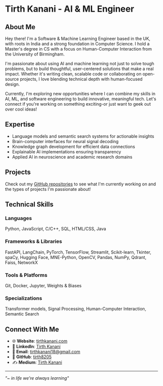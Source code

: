 # Tirth Kanani - AI & ML Engineer

## About Me
Hey there! I'm a Software & Machine Learning Engineer based in the UK, with roots in India and a strong foundation in Computer Science. I hold a Master's degree in CS with a focus on Human-Computer Interaction from the University of Birmingham.

I'm passionate about using AI and machine learning not just to solve tough problems, but to build thoughtful, user-centered solutions that make a real impact. Whether it's writing clean, scalable code or collaborating on open-source projects, I love blending technical depth with human-focused design.

Currently, I'm exploring new opportunities where I can combine my skills in AI, ML, and software engineering to build innovative, meaningful tech. Let's connect if you're working on something exciting-or just want to geek out over cool ideas!

## Expertise
- Language models and semantic search systems for actionable insights
- Brain-computer interfaces for neural signal decoding
- Knowledge graph development for efficient data connections
- Explainable AI implementations ensuring transparency
- Applied AI in neuroscience and academic research domains

## Projects
Check out my [GitHub repositories](https://github.com/tirth8205?tab=repositories) to see what I'm currently working on and the types of projects I'm passionate about!

## Technical Skills

### Languages
Python, JavaScript, C/C++, SQL, HTML/CSS, Java

### Frameworks & Libraries
FastAPI, LangChain, PyTorch, TensorFlow, Streamlit, Scikit-learn, Tkinter, spaCy, Hugging Face, MNE-Python, OpenCV, Pandas, NumPy, Qdrant, Faiss, NetworkX

### Tools & Platforms
Git, Docker, Jupyter, Weights & Biases

### Specializations
Transformer models, Signal Processing, Human-Computer Interaction, Semantic Search

## Connect With Me
- 🌐 **Website**: [tirthkanani.com](https://tirthkanani.com)
- 💼 **LinkedIn**: [Tirth Kanani](https://www.linkedin.com/in/tirthkanani/)
- 📧 **Email**: tirthkanani18@gmail.com
- 🐙 **GitHub**: [tirth8205](https://github.com/tirth8205)
- ✍️ **Medium**: [Tirth Kanani](https://medium.com/@tirthkanani)

---

*"~ in life we're always learning"*
